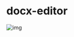 # docx-editor

![img]([http://url/to/img.png](https://github.com/GabpsX/docx-editor/blob/e46ee5446bd6d96005ebe6b7b9b4e20b36c94880/docx-editor/img_soft.png))

